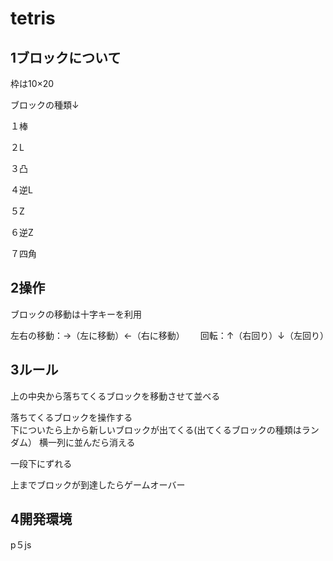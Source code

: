 # tetris
## 1ブロックについて　
枠は10×20

ブロックの種類↓

１棒

２L

３凸

４逆L

５Z

６逆Z

７四角

## 2操作
ブロックの移動は十字キーを利用

左右の移動：→（左に移動）←（右に移動）　　
回転：↑（右回り）↓（左回り）
## 3ルール

上の中央から落ちてくるブロックを移動させて並べる

落ちてくるブロックを操作する  
下についたら上から新しいブロックが出てくる(出てくるブロックの種類はランダム）
横一列に並んだら消える

一段下にずれる

上までブロックが到達したらゲームオーバー
## 4開発環境
p５js

